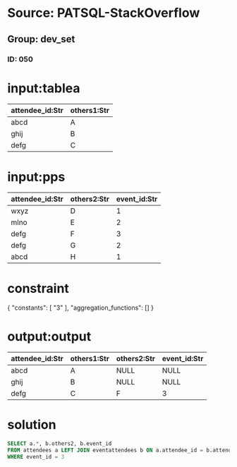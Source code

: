 # Source: PATSQL-StackOverflow
## Group: dev_set
### ID: 050

# input:tablea

| attendee_id:Str | others1:Str |
|---|---|
| abcd | A |
| ghij | B |
| defg | C |

# input:pps

| attendee_id:Str | others2:Str | event_id:Str |
|---|---|---|
| wxyz | D | 1 |
| mlno | E | 2 |
| defg | F | 3 |
| defg | G | 2 |
| abcd | H | 1 |

# constraint

{
  "constants": [
    "3"
  ],
  "aggregation_functions": []
}

# output:output

| attendee_id:Str | others1:Str | others2:Str | event_id:Str |
|---|---|---|---|
| abcd | A | NULL | NULL |
| ghij | B | NULL | NULL |
| defg | C | F | 3 |

# solution

```sql
SELECT a.*, b.others2, b.event_id 
FROM attendees a LEFT JOIN eventattendees b ON a.attendee_id = b.attendee_id
WHERE event_id = 3
```
